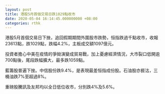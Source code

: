 ```yaml
---
layout: post
title: 港股5月首個交易日跌1029點收市
date: 2020-05-04 16:14:45.000000000 +08:00
categories: rthk
---
```


港股5月首個交易日下挫，追回假期期間外圍股市跌勢，恒指跌過千點收市，收報23613點，跌1029點，跌幅4.2%，主板成交額1097億元。

投資者擔心中美在疫情的爭拗演變成貿易戰，加上憂慮經濟情況，大市裂口低開逾700點後，尾段跌幅擴大，最多跌1059點。

藍籌股普遍下挫。中信股份跌9.4%，是表現最差恒指成份股。石油股亦捱沽，三桶油跌7%至超過8%。

重磅股騰訊及友邦均以全日低位收市，分別跌4%及5.6%。
